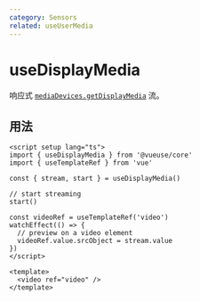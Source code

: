 ```yaml
---
category: Sensors
related: useUserMedia
---
```


# useDisplayMedia

响应式 [`mediaDevices.getDisplayMedia`](https://developer.mozilla.org/en-US/docs/Web/API/MediaDevices/getDisplayMedia) 流。

## 用法

```vue
<script setup lang="ts">
import { useDisplayMedia } from '@vueuse/core'
import { useTemplateRef } from 'vue'

const { stream, start } = useDisplayMedia()

// start streaming
start()

const videoRef = useTemplateRef('video')
watchEffect(() => {
  // preview on a video element
  videoRef.value.srcObject = stream.value
})
</script>

<template>
  <video ref="video" />
</template>
```
